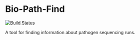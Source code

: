 # Bio-Path-Find

[![Build Status](https://travis-ci.org/sanger-pathogens/Bio-Path-Find.svg?branch=master)](https://travis-ci.org/sanger-pathogens/Bio-Path-Find)

A tool for finding information about pathogen sequencing runs.


